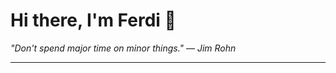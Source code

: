 <h1>Hi there, I'm Ferdi 👋</h1>

<p><em>
  "Don't spend major time on minor things." — Jim Rohn
</em></p>

---
